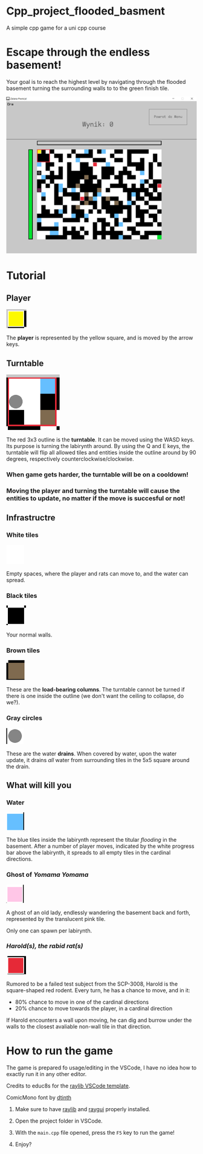 # Cpp_project_flooded_basment
A simple cpp game for a uni cpp course


# Escape through the endless basement!
Your goal is to reach the highest level by navigating through the flooded basement  turning the surrounding walls to to the green finish tile.

![example game](./example_images/example_gameplay.png)

# Tutorial

## Player
![player](./example_images/player.png)

The **player** is represented by the yellow square, and is moved by the arrow keys. 

## Turntable
![turntable](./example_images/turntable.png)

The red 3x3 outline is the **turntable**. It can be moved using the WASD keys. Its purpose is turning the labirynth around. By using the Q and E keys, the turntable will flip all allowed tiles and entities inside the outline around by 90 degrees, respectively counterclockwise/clockwise.

### When game gets harder, the turntable will be on a cooldown!

### Moving the player and turning the turntable will cause the entities to update, no matter if the move is succesful or not!

## Infrastructre

### White tiles 
![whitespace](./example_images/white.png)

Empty spaces, where the player and rats can move to, and the water can spread.

### Black tiles
![wall](./example_images/wall.png)

Your normal walls.

### Brown tiles
![bearing_column](./example_images/bearing_column.png)

These are the **load-bearing columns**. The turntable cannot be turned if there is one inside the outline (we don't want the ceiling to collapse, do we?). 

### Gray circles
![drain](./example_images/drain.png)

These are the water **drains**. When covered by water, upon the water update, it drains *all* water from surrounding tiles in the 5x5 square around the drain.

## What will kill you

### Water
![water](./example_images/water.png)

The blue tiles inside the labirynth represent the titular *flooding* in the basement. After a number of player moves, indicated by the white progress bar above the labirynth, it spreads to all empty tiles in the cardinal directions.

### Ghost of *Yomama Yomama*
![whitespace](./example_images/yomamyomama.png)

A ghost of an old lady, endlessly wandering the basement back and forth, represented by the translucent pink tile.

Only one can spawn per labirynth.

### *Harold(s), the rabid rat(s)*
![whitespace](./example_images/harold.png)

Rumored to be a failed test subject from the SCP-3008, Harold is the square-shaped red rodent.
Every turn, he has a chance to move, and in it: 
- 80% chance to move in one of the cardinal directions
- 20% chance to move towards the player, in a cardinal direction

If Harold encounters a wall upon moving, he can dig and burrow under the walls to the closest avaliable non-wall tile in that direction.

# How to run the game
The game is prepared fo usage/editing in the VSCode, I have no idea how to exactly run it in any other editor.

Credits to educ8s for the [raylib VSCode template](https://github.com/educ8s/Raylib-CPP-Starter-Template-for-VSCODE-V2).

ComicMono font by [dtinth](https://dtinth.github.io/comic-mono-font/)

1. Make sure to have [raylib](https://www.raylib.com/index.html) and [raygui](https://www.youtube.com/watch?v=c7FAQYImXMk&list=LL&index=2) properly installed.

2. Open the project folder in VSCode.
3. With the `main.cpp` file opened, press the `F5` key to run the game!
4. Enjoy? 

